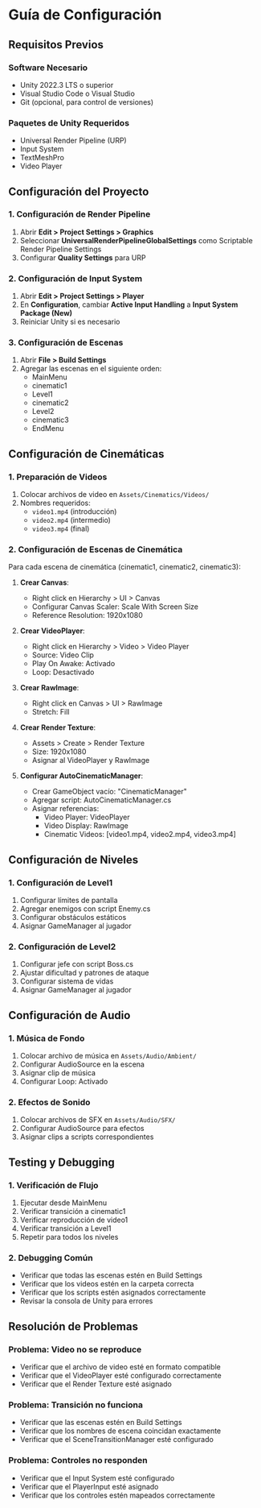 # Guía de Configuración

## Requisitos Previos

### Software Necesario
- Unity 2022.3 LTS o superior
- Visual Studio Code o Visual Studio
- Git (opcional, para control de versiones)

### Paquetes de Unity Requeridos
- Universal Render Pipeline (URP)
- Input System
- TextMeshPro
- Video Player

## Configuración del Proyecto

### 1. Configuración de Render Pipeline
1. Abrir **Edit > Project Settings > Graphics**
2. Seleccionar **UniversalRenderPipelineGlobalSettings** como Scriptable Render Pipeline Settings
3. Configurar **Quality Settings** para URP

### 2. Configuración de Input System
1. Abrir **Edit > Project Settings > Player**
2. En **Configuration**, cambiar **Active Input Handling** a **Input System Package (New)**
3. Reiniciar Unity si es necesario

### 3. Configuración de Escenas
1. Abrir **File > Build Settings**
2. Agregar las escenas en el siguiente orden:
   - MainMenu
   - cinematic1
   - Level1
   - cinematic2
   - Level2
   - cinematic3
   - EndMenu

## Configuración de Cinemáticas

### 1. Preparación de Videos
1. Colocar archivos de video en `Assets/Cinematics/Videos/`
2. Nombres requeridos:
   - `video1.mp4` (introducción)
   - `video2.mp4` (intermedio)
   - `video3.mp4` (final)

### 2. Configuración de Escenas de Cinemática
Para cada escena de cinemática (cinematic1, cinematic2, cinematic3):

1. **Crear Canvas**:
   - Right click en Hierarchy > UI > Canvas
   - Configurar Canvas Scaler: Scale With Screen Size
   - Reference Resolution: 1920x1080

2. **Crear VideoPlayer**:
   - Right click en Hierarchy > Video > Video Player
   - Source: Video Clip
   - Play On Awake: Activado
   - Loop: Desactivado

3. **Crear RawImage**:
   - Right click en Canvas > UI > RawImage
   - Stretch: Fill

4. **Crear Render Texture**:
   - Assets > Create > Render Texture
   - Size: 1920x1080
   - Asignar al VideoPlayer y RawImage

5. **Configurar AutoCinematicManager**:
   - Crear GameObject vacío: "CinematicManager"
   - Agregar script: AutoCinematicManager.cs
   - Asignar referencias:
     - Video Player: VideoPlayer
     - Video Display: RawImage
     - Cinematic Videos: [video1.mp4, video2.mp4, video3.mp4]

## Configuración de Niveles

### 1. Configuración de Level1
1. Configurar límites de pantalla
2. Agregar enemigos con script Enemy.cs
3. Configurar obstáculos estáticos
4. Asignar GameManager al jugador

### 2. Configuración de Level2
1. Configurar jefe con script Boss.cs
2. Ajustar dificultad y patrones de ataque
3. Configurar sistema de vidas
4. Asignar GameManager al jugador

## Configuración de Audio

### 1. Música de Fondo
1. Colocar archivo de música en `Assets/Audio/Ambient/`
2. Configurar AudioSource en la escena
3. Asignar clip de música
4. Configurar Loop: Activado

### 2. Efectos de Sonido
1. Colocar archivos de SFX en `Assets/Audio/SFX/`
2. Configurar AudioSource para efectos
3. Asignar clips a scripts correspondientes

## Testing y Debugging

### 1. Verificación de Flujo
1. Ejecutar desde MainMenu
2. Verificar transición a cinematic1
3. Verificar reproducción de video1
4. Verificar transición a Level1
5. Repetir para todos los niveles

### 2. Debugging Común
- Verificar que todas las escenas estén en Build Settings
- Verificar que los videos estén en la carpeta correcta
- Verificar que los scripts estén asignados correctamente
- Revisar la consola de Unity para errores

## Resolución de Problemas

### Problema: Video no se reproduce
- Verificar que el archivo de video esté en formato compatible
- Verificar que el VideoPlayer esté configurado correctamente
- Verificar que el Render Texture esté asignado

### Problema: Transición no funciona
- Verificar que las escenas estén en Build Settings
- Verificar que los nombres de escena coincidan exactamente
- Verificar que el SceneTransitionManager esté configurado

### Problema: Controles no responden
- Verificar que el Input System esté configurado
- Verificar que el PlayerInput esté asignado
- Verificar que los controles estén mapeados correctamente
